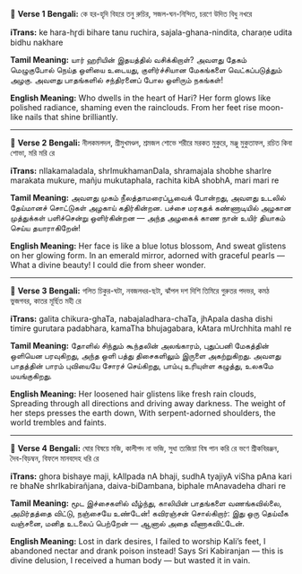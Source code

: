 🔸 **Verse 1**
**Bengali:**
কে হর-হৃদি বিহরে
তনু রুচির, সজল-ঘন-নিন্দিত,
চরণে উদিত বিধু নখরে

**iTrans:**
ke hara-hr̥di bihare
tanu ruchira, sajala-ghana-nindita,
charaṇe udita bidhu nakhare

**Tamil Meaning:**
யார் ஹரியின் இதயத்தில் வசிக்கிறாள்?
அவளது தேகம் மெழுகுபோல் நெய்த ஒளியை உடையது, குளிர்ச்சியான மேகங்களை வெட்கப்படுத்தும் அழகு.
அவளது பாதங்களில் சந்திரனைப் போல ஒளிரும் நகங்கள்!

**English Meaning:**
Who dwells in the heart of Hari?
Her form glows like polished radiance, shaming even the rainclouds.
From her feet rise moon-like nails that shine brilliantly.

---

🔸 **Verse 2**
**Bengali:**
নীলকমলদল, শ্রীমুখমণ্ডল,
শ্রমজল শোভে শরীরে
মরকত মুকুরে, মঞ্জু মুকুতাফল,
রচিত কিবা শোভা, মরি মরি রে

**iTrans:**
nIlakamaladala, shrImukhamanDala,
shramajala shobhe sharIre
marakata mukure, mañju mukutaphala,
rachita kibA shobhA, mari mari re

**Tamil Meaning:**
அவளது முகம் நீலத்தாமரைப்பூவைக் போன்றது,
அவளது உடலில் தேய்மானச் சொட்டுகள் அழகாய் கதிர்கின்றன.
பச்சை மரகதக் கண்ணாடியில் அழகான முத்துக்கள் பளிச்சென்று ஒளிர்கின்றன —
அந்த அழகைக் காண நான் உயிர் தியாகம் செய்ய தயாராகிறேன்!

**English Meaning:**
Her face is like a blue lotus blossom,
And sweat glistens on her glowing form.
In an emerald mirror, adorned with graceful pearls —
What a divine beauty! I could die from sheer wonder.

---

🔸 **Verse 3**
**Bengali:**
গলিত চিকুর-ঘটা, নবজলধর-ছটা,
ঝাঁপল দশ দিশি তিমিরে
গুরুতর পদভর, কমঠ ভুজগবর,
কাতর মূর্ছিত মহী রে

**iTrans:**
galita chikura-ghaTa, nabajaladhara-chaTa,
jhApala dasha dishi timire
gurutara padabhara, kamaTha bhujagabara,
kAtara mUrchhita mahI re

**Tamil Meaning:**
தோளில் சிந்தும் கூந்தலின் அலங்காரம், புதுப்பனி மேகத்தின் ஒளியென பரவுகிறது,
அந்த ஒளி பத்து திசைகளிலும் இருளை அகற்றுகிறது.
அவளது பாதத்தின் பாரம் புவியையே சோரச் செய்கிறது,
பாம்பு உரியுள்ள கழுத்து, உலகமே மயங்குகிறது.

**English Meaning:**
Her loosened hair glistens like fresh rain clouds,
Spreading through all directions and driving away darkness.
The weight of her steps presses the earth down,
With serpent-adorned shoulders, the world trembles and faints.

---

🔸 **Verse 4**
**Bengali:**
ঘোর বিষয়ে মজি, কালীপদ না ভজি,
সুধা ত্যজিয়া বিষ পান করি রে
ভণে শ্রীকবিরঞ্জন, দৈব-বিড়ম্বন,
বিফলে মানবদেহ ধরি রে

**iTrans:**
ghora bishaye maji, kAlIpada nA bhaji,
sudhA tyajiyA viSha pAna kari re
bhaNe shrIkabirañjana, daiva-biDambana,
biphale mAnavadeha dhari re

**Tamil Meaning:**
மூட இச்சைகளில் வீழ்ந்து, காலியின் பாதங்களை வணங்கவில்லை,
அமிர்தத்தை விட்டு, நஞ்சையே உண்டேன்!
கவிரஞ்சன் சொல்கிறார்: இது ஒரு தெய்வீக வஞ்சனை,
மனித உடலைப் பெற்றேன் — ஆனால் அதை வீணாகவிட்டேன்.

**English Meaning:**
Lost in dark desires, I failed to worship Kali’s feet,
I abandoned nectar and drank poison instead!
Says Sri Kabiranjan — this is divine delusion,
I received a human body — but wasted it in vain.
